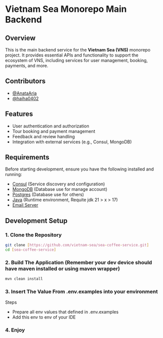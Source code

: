 # Vietnam Sea Monorepo Main Backend  

## Overview  
This is the main backend service for the **Vietnam Sea (VNS)** monorepo project. It provides essential APIs and functionality to support the ecosystem of VNS, including services for user management, booking, payments, and more.  

## Contributors  
- [@AnataAria](https://github.com/AnataAria)  
- [@haiha0402](https://github.com/haiha0402)  

## Features  
- User authentication and authorization  
- Tour booking and payment management  
- Feedback and review handling  
- Integration with external services (e.g., Consul, MongoDB)  

## Requirements  
Before starting development, ensure you have the following installed and running:  
- [Consul](https://www.consul.io/) (Service discovery and configuration)  
- [MongoDB](https://www.mongodb.com/) (Database use for manage account)  
- [Postgres](https://www.postgresql.org) (Database use for others)
- [Java](https://www.oracle.com/java/technologies/downloads) (Runtime environment, Requite jdk 21 > x > 17)   
- [Email Server]()
## Development Setup  

### 1. Clone the Repository  
```bash  
git clone [https://github.com/vietnam-sea/sea-coffee-service.git]  
cd [sea-coffee-service]
```
### 2. Build The Application (Remember your dev device should have maven installed or using maven wrapper)
```bash
mvn clean install
```
### 3. Insert The Value From .env.examples into your environment
Steps
- Prepare all env values that defined in .env.examples
- Add this env to env of your IDE
### 4. Enjoy

